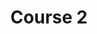 ---
title: "Course 2"
description: "Description Testing for Course@2."
type: "course"
category: "Test,Development,Demo Course2"
difficulty: "easy"
summary: "Summary Testing for Course 2. Today is a beautiful day to work. Current location: Razer SEA HQ @One North. It is in the South of Singapore"
file_path: "Test_PDF.pdf"
image: "https://assets-global.website-files.com/5e39e095596498a8b9624af1/5ffca6e3e0d8ad9231cc2af6_Portfolio-course---final.png"
link: "https://www.proteus-dt.com"
status: "ongoing"
---